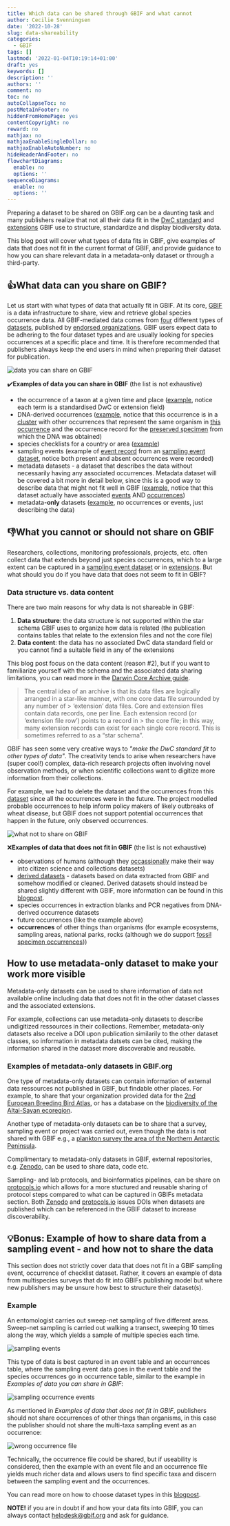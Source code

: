 ```yaml
---
title: Which data can be shared through GBIF and what cannot
author: Cecilie Svenningsen
date: '2022-10-28'
slug: data-shareability
categories:
  - GBIF
tags: []
lastmod: '2022-01-04T10:19:14+01:00'
draft: yes
keywords: []
description: ''
authors: ''
comment: no
toc: no
autoCollapseToc: no
postMetaInFooter: no
hiddenFromHomePage: yes
contentCopyright: no
reward: no
mathjax: no
mathjaxEnableSingleDollar: no
mathjaxEnableAutoNumber: no
hideHeaderAndFooter: no
flowchartDiagrams:
  enable: no
  options: ''
sequenceDiagrams:
  enable: no
  options: ''
---
```


Preparing a dataset to be shared on GBIF.org can be a daunting task and many publishers realize that not all their data fit in the [DwC standard](https://www.gbif.org/darwin-core) and [extensions](https://rs.gbif.org/extensions.html) GBIF use to structure, standardize and display biodiversity data. 

This blog post will cover what types of data fits in GBIF, give examples of data that does not fit in the current format of GBIF, and provide guidance to how you can share relevant data in a metadata-only dataset or through a third-party.

## :thumbsup:What data can you share on GBIF?
Let us start with what types of data that actually fit in GBIF. At its core, [GBIF](https://www.gbif.org/what-is-gbif) is a data infrastructure to share, view and retrieve global species occurrence data. All GBIF-mediated data comes from [four](https://www.gbif.org/dataset-classes) different types of [datasets](https://data-blog.gbif.org/post/choose-dataset-type/), published by [endorsed organizations](https://www.gbif.org/endorsement-guidelines). GBIF users expect data to be adhering to the four dataset types and are usually looking for species occurrences at a specific place and time. It is therefore recommended that publishers always keep the end users in mind when preparing their dataset for publication.

![data you can share on GBIF](/post/2022-10-28-which-data-can-be-shared-through-GBIF-and-what-cannot/please-share.png)

✔️**Examples of data you can share in GBIF** (the list is not exhaustive)
* the occurrence of a taxon at a given time and place ([example](https://www.gbif.org/occurrence/3085788310), notice each term is a standardised DwC or extension field)
* DNA-derived occurrences ([example](https://www.gbif.org/occurrence/2238661140), notice that this occurrence is in a [cluster](https://www.gbif.org/occurrence/2238661140/cluster) with other occurrences that represent the same organism in [this occurrence](https://www.gbif.org/occurrence/3019774852) and the occurrence record for the [preserved specimen](https://www.gbif.org/occurrence/3024253052) from which the DNA was obtained)
* species checklists for a country or area ([example](https://www.gbif.org/dataset/c20a2c3b-5041-4062-9658-85d269480384))
* sampling events (example of [event record](https://www.gbif.org/dataset/aea17af8-5578-4b04-b5d3-7adf0c5a1e60/event/000279e0-f841-4522-a69c-5ca24b7d5bd6) from an [sampling event dataset](https://www.gbif.org/dataset/aea17af8-5578-4b04-b5d3-7adf0c5a1e60), notice both present and absent occurrences were recorded)
* metadata datasets - a dataset that describes the data without necessarily having any associated occurrences. Metadata dataset will be covered a bit more in detail below, since this is a good way to describe data that might not fit well in GBIF ([example](https://www.gbif.org/dataset/03493d8b-d05e-4f4b-9bd8-8b48abe81924), notice that this dataset actually have associated [events](https://www.gbif.org/dataset/03493d8b-d05e-4f4b-9bd8-8b48abe81924/event/br:sibbr:peld:mlrd:al:2008-5-23-11-int) AND [occurrences](https://www.gbif.org/occurrence/search?dataset_key=03493d8b-d05e-4f4b-9bd8-8b48abe81924))
* metadata-**only** datasets ([example](https://www.gbif.org/dataset/4c3f6e6a-3432-4dc7-9a89-6ad3eb3d1209), no occurrences or events, just describing the data)

## :thumbsdown:What you cannot or should not share on GBIF
Researchers, collections, monitoring professionals, projects, etc. often collect data that extends beyond just species occurrences, which to a large extent can be captured in a [sampling event dataset](https://www.gbif.org/data-quality-requirements-sampling-events) or in [extensions](https://rs.gbif.org/extensions.html). But what should you do if you have data that does not seem to fit in GBIF?

### Data structure vs. data content
There are two main reasons for why data is not shareable in GBIF:
1. **Data structure**: the data structure is not supported within the star schema GBIF uses to organize how data is related (the publication contains tables that relate to the extension files and not the core file)
2. **Data content**: the data has no associated DwC data standard field or you cannot find a suitable field in any of the extensions

This blog post focus on the data content (reason #2), but if you want to familiarize yourself with the schema and the associated data sharing limitations, you can read more in the [Darwin Core Archive guide](https://ipt.gbif.org/manual/en/ipt/2.5/dwca-guide).

> The central idea of an archive is that its data files are logically arranged in a star-like manner, with one core data file surrounded by any number of > ‘extension’ data files. Core and extension files contain data records, one per line. Each extension record (or ‘extension file row’) points to a record in > the core file; in this way, many extension records can exist for each single core record. This is sometimes referred to as a “star schema”.

GBIF has seen some very creative ways to *"make the DwC standard fit to other types of data"*. The creativity tends to arise when researchers have (super cool!) complex, data-rich research projects often involving novel observation methods, or when scientific collections want to digitize more information from their collections. 

For example, we had to delete the dataset and the occurrences from this [dataset](https://www.gbif.org/dataset/53efcac4-cd08-4b4d-93e6-cb06c1d37de1) since all the occurrences were in the future. The project modelled probable occurrences to help inform policy makers of likely outbreaks of wheat disease, but GBIF does not support potential occurrences that happen in the future, only observed occurrences.

![what not to share on GBIF](/post/2022-10-28-which-data-can-be-shared-through-GBIF-and-what-cannot/dontshare.png)

:x:**Examples of data that does not fit in GBIF** (the list is not exhaustive)
* observations of humans (although they [occassionally](https://www.gbif.org/occurrence/search?taxon_key=2436436) make their way into citizen science and collections datasets)
* [derived datasets](https://www.gbif.org/citation-guidelines#derivedDatasets) - datasets based on data extracted from GBIF and somehow modified or cleaned. Derived datasets should instead be shared slightly different with GBIF, more information can be found in this [blogpost](https://data-blog.gbif.org/post/derived-datasets/).
* species occurrences in extraction blanks and PCR negatives from DNA-derived occurrence datasets
* future occurrences (like the example above)
* **occurrences** of other things than organisms (for example ecosystems, sampling areas, national parks, rocks (although we do support [fossil specimen occurrences](https://www.gbif.org/occurrence/search?basis_of_record=FOSSIL_SPECIMEN)))

## How to use metadata-only dataset to make your work more visible
Metadata-only datasets can be used to share information of data not available online including data that does not fit in the other dataset classes and the associated extensions.

For example, collections can use metadata-only datasets to describe undigitized ressources in their collections. Remember, metadata-only datasets also receive a DOI upon publication similarily to the other dataset classes, so information in metadata datsets can be cited, making the information shared in the dataset more discoverable and reusable. 

### Examples of metadata-only datasets in GBIF.org
One type of metadata-only datasets can contain information of external data ressources not published in GBIF, but findable other places. For example, to share that your organization provided data for the [2nd European Breeding Bird Atlas](https://www.gbif.org/dataset/b47074e3-c116-461a-b2a1-0bf87da80bfb), or has a database on the [biodiversity of the Altai-Sayan ecoregion](https://www.gbif.org/dataset/052596c5-d27d-4c4f-a211-64c0f54d58a1).

Another type of metadata-only datasets can be to share that a survey, sampling event or project was carried out, even though the data is not shared with GBIF e.g., a [plankton survey the area of the Northern Antarctic Peninsula](https://www.gbif.org/dataset/d87b829c-43d6-4b21-afb4-37e66915c6d4).

Complimentary to metadata-only datasets in GBIF, external repositories, e.g. [Zenodo](https://zenodo.org/), can be used to share data, code etc. 

Sampling- and lab protocols, and bioinformatics pipelines, can be share on [protocols.io](https://www.protocols.io) which allows for a more stuctured and reusable sharing of protocol steps compared to what can be captured in GBIFs metadata section. Both [Zenodo](https://zenodo.org/) and [protocols.io](https://www.protocols.io) issues DOIs when datasets are published which can be referenced in the GBIF dataset to increase discoverability.

## :bulb:Bonus: Example of how to share data from a sampling event - and how not to share the data
This section does not strictly cover data that does not fit in a GBIF sampling event, occurrence of checklist dataset. Rather, it covers an example of data from multispecies surveys that do fit into GBIFs publishing model but where new publishers may be unsure how best to structure their dataset(s). 

### Example
An entomologist carries out sweep-net sampling of five different areas. Sweep-net sampling is carried out walking a transect, sweeping 10 times along the way, which yields a sample of multiple species each time. 

![sampling events](/post/2022-10-28-which-data-can-be-shared-through-GBIF-and-what-cannot/sampling_events_nets.png)

This type of data is best captured in an event table and an occurrences table, where the sampling event data goes in the event table and the species occurrences go in occurrence table, similar to the example in *Examples of data you can share in GBIF*:

![sampling occurrence events](/post/2022-10-28-which-data-can-be-shared-through-GBIF-and-what-cannot/sampling_occurrence_event.png)

As mentioned in *Examples of data that does not fit in GBIF*, publishers should not share occurrences of other things than organisms, in this case the publisher should not share the multi-taxa sampling event as an occurrence:

![wrong occurrence file](/post/2022-10-28-which-data-can-be-shared-through-GBIF-and-what-cannot/wrong_occurrence_file.png)

Technically, the occurrence file could be shared, but if useability is considered, then the example with an event file and an occurrence file yields much richer data and allows users to find specific taxa and discern between the sampling event and the occurrences. 

You can read more on how to choose dataset types in this [blogpost](https://data-blog.gbif.org/post/choose-dataset-type/). 

**NOTE!** if you are in doubt if and how your data fits into GBIF, you can always contact helpdesk@gbif.org and ask for guidance.
